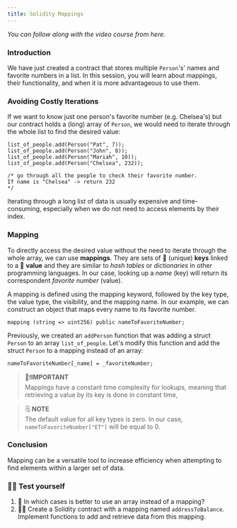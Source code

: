 ```yaml
---
title: Solidity Mappings
---
```


_You can follow along with the video course from here._

> </a>

### Introduction

We have just created a contract that stores multiple `Person`'s' names and favorite numbers in a list. In this session, you will learn about mappings, their functionality, and when it is more advantageous to use them.

### Avoiding Costly Iterations

If we want to know just one person's favorite number (e.g. Chelsea's) but our contract holds a (long) array of `Person`, we would need to iterate through the whole list to find the desired value:

```solidity
list_of_people.add(Person("Pat", 7));
list_of_people.add(Person("John", 8));
list_of_people.add(Person("Mariah", 10));
list_of_people.add(Person("Chelsea", 232));

/* go through all the people to check their favorite number.
If name is "Chelsea" -> return 232
*/
```

Iterating through a long list of data is usually expensive and time-consuming, especially when we do not need to access elements by their index.

### Mapping

To directly access the desired value without the need to iterate through the whole array, we can use **mappings**. They are sets of 🔑 (unique) **keys** linked to a 🍱 **value** and they are similar to _hash tables_ or _dictionaries_ in other programming languages. In our case, looking up a _name_ (key) will return its correspondent _favorite number_ (value).

A mapping is defined using the mapping keyword, followed by the key type, the value type, the visibility, and the mapping name. In our example, we can construct an object that maps every name to its favorite number.

```solidity
mapping (string => uint256) public nameToFavoriteNumber;
```

Previously, we created an `addPerson` function that was adding a struct `Person` to an array `list_of_people`. Let's modify this function and add the struct `Person` to a mapping instead of an array:

```solidity
nameToFavoriteNumber[_name] = _favoriteNumber;
```

> 👀❗**IMPORTANT** <br>
> Mappings have a constant time complexity for lookups, meaning that retrieving a value by its key is done in constant time,

> 🗒️ **NOTE** <br>
> The default value for all key types is zero. In our case, `nameToFavoriteNumber["ET"]` will be equal to 0.

### Conclusion

Mapping can be a versatile tool to increase efficiency when attempting to find elements within a larger set of data.

### 🧑‍💻 Test yourself

1. 📕 In which cases is better to use an array instead of a mapping?
2. 🧑‍💻 Create a Solidity contract with a mapping named `addressToBalance`. Implement functions to add and retrieve data from this mapping.
